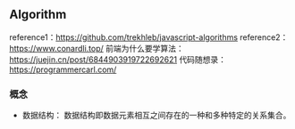 ## Algorithm
reference1：https://github.com/trekhleb/javascript-algorithms
reference2：https://www.conardli.top/
前端为什么要学算法：https://juejin.cn/post/6844903919722692621
代码随想录：https://programmercarl.com/

### 概念
- 数据结构： 数据结构即数据元素相互之间存在的一种和多种特定的关系集合。


